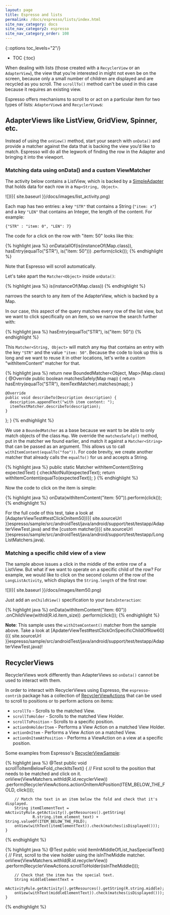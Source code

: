 ```yaml
---
layout: page
title: Espresso and lists
permalink: /docs/espresso/lists/index.html
site_nav_category: docs
site_nav_category2: espresso
site_nav_category_order: 108
---
```

{::options toc_levels="2"/}

* TOC
{:toc}

When dealing with lists (those created with a `RecyclerView` or an `AdapterView`), the view that you’re interested in might not even be on the screen, because only a small number of children are displayed and are recycled as you scroll. The `scrollTo()` method can't be used in this case because it requires an existing view.

Espresso offers mechanisms to scroll to or act on a particular item for two types of lists: `AdapterView`s and `RecyclerView`s:

## AdapterViews like ListView, GridView, Spinner, etc.

Instead of using the `onView()` method, start your search with `onData()` and provide a matcher against the data that is backing the view you’d like to match. Espresso will do all the legwork of finding the row in the Adapter and bringing it into the viewport.


### Matching data using onData() and a custom ViewMatcher

The activity below contains a ListView, which is backed by a [SimpleAdapter](http://developer.android.com/reference/android/widget/SimpleAdapter.html) that holds data for each row in a `Map<String, Object>`.

![]({{ site.baseurl }}/docs/images/list_activity.png)

Each map has two entries: a key `"STR"` that contains a String (`"item: x"`) and a key `"LEN"` that contains an Integer, the length of the content. For example:

```
{"STR" : "item: 0", "LEN": 7}
```

The code for a click on the row with "item: 50" looks like this:

{% highlight java %}
onData(allOf(is(instanceOf(Map.class)), hasEntry(equalTo("STR"), is("item: 50")))
  .perform(click());
{% endhighlight %}

Note that Espresso will scroll automatically.

Let's take apart the `Matcher<Object>` inside `onData()`:

{% highlight java %}
is(instanceOf(Map.class))
{% endhighlight %}

narrows the search to any item of the AdapterView, which is backed by a Map.

In our case, this aspect of the query matches every row of the list view, but we want to click specifically on an item, so we narrow the search further with:

{% highlight java %}
hasEntry(equalTo("STR"), is("item: 50"))
{% endhighlight %}

This `Matcher<String, Object>` will match any `Map` that contains an entry with the key `"STR"` and the value `"item: 50"`. Because the code to look up this is long and we want to reuse it in other locations, let's write a custom "withItemContent" matcher for that.

{% highlight java %}
  return new BoundedMatcher<Object, Map>(Map.class) {
    @Override
    public boolean matchesSafely(Map map) {
      return hasEntry(equalTo("STR"), itemTextMatcher).matches(map);
    }

    @Override
    public void describeTo(Description description) {
      description.appendText("with item content: ");
      itemTextMatcher.describeTo(description);
    }
  };
}
{% endhighlight %}

We use a `BoundedMatcher` as a base because we want to be able to only match objects of the class `Map`. We override the `matchesSafely()` method, put in the matcher we found earlier, and match it against a `Matcher<String>` that can be passed as an argument. This allows us to call `withItemContent(equalTo("foo"))`. For code brevity, we create another matcher that already calls the `equalTo()` for us and accepts a String.

{% highlight java %}
public static Matcher<Object> withItemContent(String expectedText) {
  checkNotNull(expectedText);
  return withItemContent(equalTo(expectedText));
}
{% endhighlight %}

Now the code to click on the item is simple:

{% highlight java %}
onData(withItemContent("item: 50")).perform(click());
{% endhighlight %}

For the full code of this test, take a look at [AdapterViewTest#testClickOnItem50]({{ site.sourceUrl }}espresso/sample/src/androidTest/java/android/support/test/testapp/AdapterViewTest.java) and the [custom matcher]({{ site.sourceUrl }}espresso/sample/src/androidTest/java/android/support/test/testapp/LongListMatchers.java).

### Matching a specific child view of a view

The sample above issues a click in the middle of the entire row of a ListView. But what if we want to operate on a specific child of the row? For example, we would like to click on the second column of the row of the `LongListActivity`, which displays the `String.length` of the first row:

![]({{ site.baseurl }}/docs/images/item50.png)

Just add an `onChildView()` specification to your `DataInteraction`:

{% highlight java %}
onData(withItemContent("item: 60"))
  .onChildView(withId(R.id.item_size))
  .perform(click());
{% endhighlight %}

**Note**: This sample uses the `withItemContent()` matcher from the sample above. Take a look at [ApdaterViewTest#testClickOnSpecificChildOfRow60]({{ site.sourceUrl }}espresso/sample/src/androidTest/java/android/support/test/testapp/AdapterViewTest.java)!


## RecyclerViews

RecyclerViews work differently than AdapterViews so `onData()` cannot be used to interact with them.

In order to interact with RecyclerViews using Espresso, the `espresso-contrib` package has a collection of [RecyclerViewActions](https://developer.android.com/reference/android/support/test/espresso/contrib/RecyclerViewActions.html) that can be used to scroll to positions or to perform actions on items:


* ``scrollTo`` - Scrolls to the matched View.
* ``scrollToHolder`` - Scrolls to the matched View Holder.
* ``scrollToPosition`` - Scrolls to a specific position.
* ``actionOnHolderItem`` - Performs a View Action on a matched View Holder.
* ``actionOnItem``  - Performs a View Action on a matched View.
* ``actionOnItemAtPosition`` - Performs a ViewAction on a view at a specific position.

Some examples from Espresso's [RecyclerViewSample](https://github.com/googlesamples/android-testing/blob/master/ui/espresso/RecyclerViewSample):

{% highlight java %}
    @Test
    public void scrollToItemBelowFold_checkItsText() {
        // First scroll to the position that needs to be matched and click on it.
        onView(ViewMatchers.withId(R.id.recyclerView))
                .perform(RecyclerViewActions.actionOnItemAtPosition(ITEM_BELOW_THE_FOLD, click()));

        // Match the text in an item below the fold and check that it's displayed.
        String itemElementText = mActivityRule.getActivity().getResources().getString(
                R.string.item_element_text) + String.valueOf(ITEM_BELOW_THE_FOLD);
        onView(withText(itemElementText)).check(matches(isDisplayed()));
    }
{% endhighlight %}


{% highlight java %}
    @Test
    public void itemInMiddleOfList_hasSpecialText() {
        // First, scroll to the view holder using the isInTheMiddle matcher.
        onView(ViewMatchers.withId(R.id.recyclerView))
                .perform(RecyclerViewActions.scrollToHolder(isInTheMiddle()));

        // Check that the item has the special text.
        String middleElementText =
                mActivityRule.getActivity().getResources().getString(R.string.middle);
        onView(withText(middleElementText)).check(matches(isDisplayed()));
    }
{% endhighlight %}
